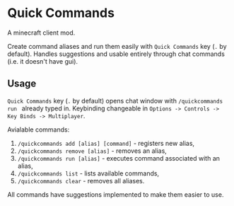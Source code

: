 # Quick Commands

A minecraft client mod.

Create command aliases and run them easily with `Quick Commands` key (`.` by
default). Handles suggestions and usable entirely through chat commands (i.e.
it doesn't have gui).

## Usage

`Quick Commands` key (`.` by default) opens chat window with
`/quickcommands run ` already typed in. Keybinding changeable in
`Options -> Controls -> Key Binds -> Multiplayer`.

Avialable commands:
1. `/quickcommands add [alias] [command]` - registers new alias,
2. `/quickcommands remove [alias]` - removes an alias,
3. `/quickcommands run [alias]` - executes command associated with an alias,
4. `/quickcommands list` - lists available commands,
5. `/quickcommands clear` - removes all aliases.

All commands have suggestions implemented to make them easier to use.
